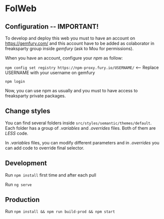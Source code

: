 # FolWeb

## Configuration -- IMPORTANT!

To develop and deploy this web you must to have an account on https://gemfury.com/ and this account have to be added as colaborator in freaksparty group inside _gemfury_ (ask to Mou for permissions).

When you have an account, configure your _npm_ as follow:

`npm config set registry https://npm-proxy.fury.io/USERNAME/` <-- Replace USERNAME with your username on gemfury

`npm login`

Now, you can use npm as usually and you must to have access to freaksparty private packages.

## Change styles

You can find several folders inside `src/styles/semantic/themes/default`. Each folder has a group of *.variables* and *.overrides* files. Both of them are _LESS_ code.

In *.variables* files, you can modify different parameters and in *.overrides* you can add code to override final selector.

## Development

Run `npm install` first time and after each pull

Run `ng serve`

## Production

Run `npm install && npm run build-prod && npm start`
